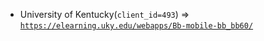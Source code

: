  - University of Kentucky(`client_id=493`) => [`https://elearning.uky.edu/webapps/Bb-mobile-bb_bb60/`](https://elearning.uky.edu/webapps/Bb-mobile-bb_bb60/)
